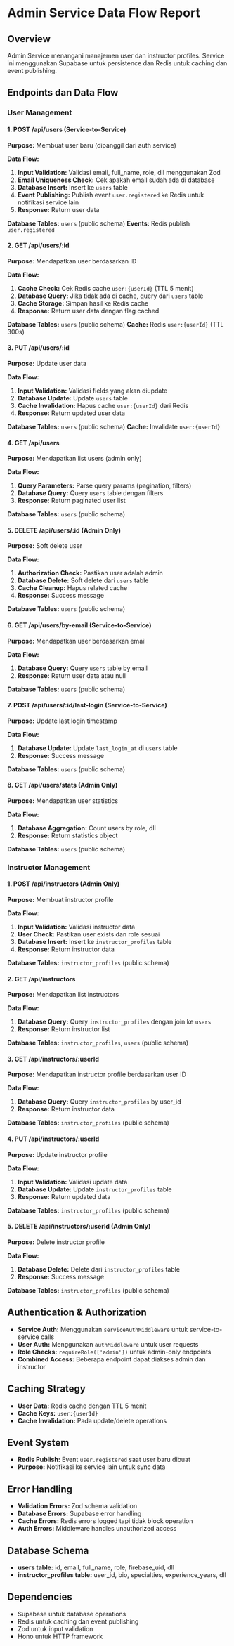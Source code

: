 # Admin Service Data Flow Report

## Overview
Admin Service menangani manajemen user dan instructor profiles. Service ini menggunakan Supabase untuk persistence dan Redis untuk caching dan event publishing.

## Endpoints dan Data Flow

### User Management

#### 1. POST /api/users (Service-to-Service)
**Purpose:** Membuat user baru (dipanggil dari auth service)

**Data Flow:**
1. **Input Validation:** Validasi email, full_name, role, dll menggunakan Zod
2. **Email Uniqueness Check:** Cek apakah email sudah ada di database
3. **Database Insert:** Insert ke `users` table
4. **Event Publishing:** Publish event `user.registered` ke Redis untuk notifikasi service lain
5. **Response:** Return user data

**Database Tables:** `users` (public schema)
**Events:** Redis publish `user.registered`

#### 2. GET /api/users/:id
**Purpose:** Mendapatkan user berdasarkan ID

**Data Flow:**
1. **Cache Check:** Cek Redis cache `user:{userId}` (TTL 5 menit)
2. **Database Query:** Jika tidak ada di cache, query dari `users` table
3. **Cache Storage:** Simpan hasil ke Redis cache
4. **Response:** Return user data dengan flag cached

**Database Tables:** `users` (public schema)
**Cache:** Redis `user:{userId}` (TTL 300s)

#### 3. PUT /api/users/:id
**Purpose:** Update user data

**Data Flow:**
1. **Input Validation:** Validasi fields yang akan diupdate
2. **Database Update:** Update `users` table
3. **Cache Invalidation:** Hapus cache `user:{userId}` dari Redis
4. **Response:** Return updated user data

**Database Tables:** `users` (public schema)
**Cache:** Invalidate `user:{userId}`

#### 4. GET /api/users
**Purpose:** Mendapatkan list users (admin only)

**Data Flow:**
1. **Query Parameters:** Parse query params (pagination, filters)
2. **Database Query:** Query `users` table dengan filters
3. **Response:** Return paginated user list

**Database Tables:** `users` (public schema)

#### 5. DELETE /api/users/:id (Admin Only)
**Purpose:** Soft delete user

**Data Flow:**
1. **Authorization Check:** Pastikan user adalah admin
2. **Database Delete:** Soft delete dari `users` table
3. **Cache Cleanup:** Hapus related cache
4. **Response:** Success message

**Database Tables:** `users` (public schema)

#### 6. GET /api/users/by-email (Service-to-Service)
**Purpose:** Mendapatkan user berdasarkan email

**Data Flow:**
1. **Database Query:** Query `users` table by email
2. **Response:** Return user data atau null

**Database Tables:** `users` (public schema)

#### 7. POST /api/users/:id/last-login (Service-to-Service)
**Purpose:** Update last login timestamp

**Data Flow:**
1. **Database Update:** Update `last_login_at` di `users` table
2. **Response:** Success message

**Database Tables:** `users` (public schema)

#### 8. GET /api/users/stats (Admin Only)
**Purpose:** Mendapatkan user statistics

**Data Flow:**
1. **Database Aggregation:** Count users by role, dll
2. **Response:** Return statistics object

**Database Tables:** `users` (public schema)

### Instructor Management

#### 1. POST /api/instructors (Admin Only)
**Purpose:** Membuat instructor profile

**Data Flow:**
1. **Input Validation:** Validasi instructor data
2. **User Check:** Pastikan user exists dan role sesuai
3. **Database Insert:** Insert ke `instructor_profiles` table
4. **Response:** Return instructor data

**Database Tables:** `instructor_profiles` (public schema)

#### 2. GET /api/instructors
**Purpose:** Mendapatkan list instructors

**Data Flow:**
1. **Database Query:** Query `instructor_profiles` dengan join ke `users`
2. **Response:** Return instructor list

**Database Tables:** `instructor_profiles`, `users` (public schema)

#### 3. GET /api/instructors/:userId
**Purpose:** Mendapatkan instructor profile berdasarkan user ID

**Data Flow:**
1. **Database Query:** Query `instructor_profiles` by user_id
2. **Response:** Return instructor data

**Database Tables:** `instructor_profiles` (public schema)

#### 4. PUT /api/instructors/:userId
**Purpose:** Update instructor profile

**Data Flow:**
1. **Input Validation:** Validasi update data
2. **Database Update:** Update `instructor_profiles` table
3. **Response:** Return updated data

**Database Tables:** `instructor_profiles` (public schema)

#### 5. DELETE /api/instructors/:userId (Admin Only)
**Purpose:** Delete instructor profile

**Data Flow:**
1. **Database Delete:** Delete dari `instructor_profiles` table
2. **Response:** Success message

**Database Tables:** `instructor_profiles` (public schema)

## Authentication & Authorization
- **Service Auth:** Menggunakan `serviceAuthMiddleware` untuk service-to-service calls
- **User Auth:** Menggunakan `authMiddleware` untuk user requests
- **Role Checks:** `requireRole(['admin'])` untuk admin-only endpoints
- **Combined Access:** Beberapa endpoint dapat diakses admin dan instructor

## Caching Strategy
- **User Data:** Redis cache dengan TTL 5 menit
- **Cache Keys:** `user:{userId}`
- **Cache Invalidation:** Pada update/delete operations

## Event System
- **Redis Publish:** Event `user.registered` saat user baru dibuat
- **Purpose:** Notifikasi ke service lain untuk sync data

## Error Handling
- **Validation Errors:** Zod schema validation
- **Database Errors:** Supabase error handling
- **Cache Errors:** Redis errors logged tapi tidak block operation
- **Auth Errors:** Middleware handles unauthorized access

## Database Schema
- **users table:** id, email, full_name, role, firebase_uid, dll
- **instructor_profiles table:** user_id, bio, specialties, experience_years, dll

## Dependencies
- Supabase untuk database operations
- Redis untuk caching dan event publishing
- Zod untuk input validation
- Hono untuk HTTP framework